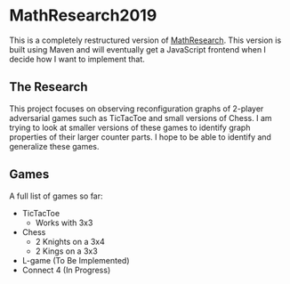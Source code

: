 # MathResearch2019

This is a completely restructured version of [MathResearch](https://github.com/tyeknapp2/MathResearch). This version is built using Maven and will eventually get a JavaScript frontend when I decide how I want to implement that.

## The Research

This project focuses on observing reconfiguration graphs of 2-player adversarial games such as TicTacToe and small versions of Chess. I am trying to look at smaller versions of these games to identify graph properties of their larger counter parts. I hope to be able to identify and generalize these games.


## Games
A full list of games so far:
* TicTacToe
  * Works with 3x3
* Chess
  * 2 Knights on a 3x4
  * 2 Kings on a 3x3
* L-game (To Be Implemented)
* Connect 4 (In Progress)
